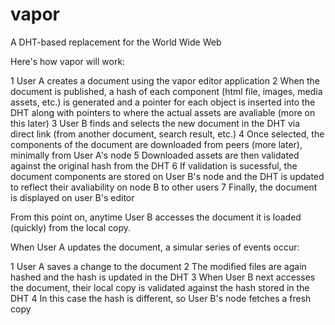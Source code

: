 vapor
=====

A DHT-based replacement for the World Wide Web

Here's how vapor will work:

1  User A creates a document using the vapor editor application
2  When the document is published, a hash of each component (html file, images, media assets, etc.) is generated and a pointer for each object is inserted into the DHT along with pointers to where the actual assets are avaliable (more on this later)
3  User B finds and selects the new document in the DHT via direct link (from another document, search result, etc.)
4  Once selected, the components of the document are downloaded from peers (more later), minimally from User A's node
5  Downloaded assets are then validated against the original hash from the DHT
6  If validation is sucessful, the document components are stored on User B's node and the DHT is updated to reflect their avaliability on node B to other users
7  Finally, the document is displayed on user B's editor

From this point on, anytime User B accesses the document it is loaded (quickly) from the local copy.

When User A updates the document, a simular series of events occur:

1  User A saves a change to the document
2  The modified files are again hashed and the hash is updated in the DHT
3  When User B next accesses the document, their local copy is validated against the hash stored in the DHT
4  In this case the hash is different, so User B's node fetches a fresh copy